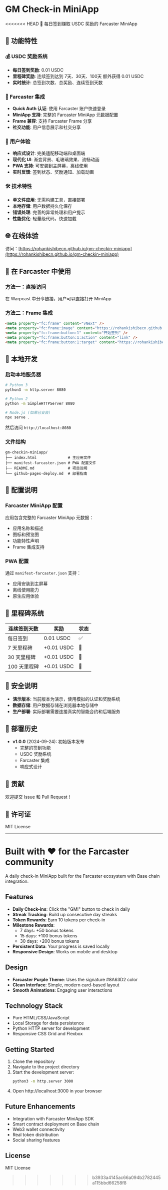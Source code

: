 # GM Check-in MiniApp

<<<<<<< HEAD
🌅 每日签到赚取 USDC 奖励的 Farcaster MiniApp

## 🚀 功能特性

### 💰 USDC 奖励系统
- **每日签到奖励**: 0.01 USDC
- **里程碑奖励**: 连续签到达到 7天、30天、100天 额外获得 0.01 USDC
- **实时统计**: 总签到次数、总奖励、连续签到天数

### 🔗 Farcaster 集成
- **Quick Auth 认证**: 使用 Farcaster 账户快速登录
- **MiniApp 支持**: 完整的 Farcaster MiniApp 元数据配置
- **Frame 兼容**: 支持 Farcaster Frame 分享
- **社交功能**: 用户信息展示和社交分享

### 📱 用户体验
- **响应式设计**: 完美适配移动端和桌面端
- **现代化 UI**: 渐变背景、毛玻璃效果、流畅动画
- **PWA 支持**: 可安装到主屏幕，离线使用
- **实时反馈**: 签到状态、奖励通知、加载动画

### 🛠 技术特性
- **单文件应用**: 无需构建工具，直接部署
- **本地存储**: 用户数据持久化保存
- **错误处理**: 完善的异常处理和用户提示
- **性能优化**: 轻量级代码，快速加载

## 🌐 在线体验

访问：[https://rohankishibecn.github.io/gm-checkin-miniapp](https://rohankishibecn.github.io/gm-checkin-miniapp)

## 📱 在 Farcaster 中使用

### 方法一：直接访问
在 Warpcast 中分享链接，用户可以直接打开 MiniApp

### 方法二：Frame 集成
```html
<meta property="fc:frame" content="vNext" />
<meta property="fc:frame:image" content="https://rohankishibecn.github.io/gm-checkin-miniapp/preview.png" />
<meta property="fc:frame:button:1" content="开始签到" />
<meta property="fc:frame:button:1:action" content="link" />
<meta property="fc:frame:button:1:target" content="https://rohankishibecn.github.io/gm-checkin-miniapp" />
```

## 🧪 本地开发

### 启动本地服务器
```bash
# Python 3
python3 -m http.server 8080

# Python 2  
python -m SimpleHTTPServer 8080

# Node.js (如果已安装)
npx serve .
```

然后访问 `http://localhost:8080`

### 文件结构
```
gm-checkin-miniapp/
├── index.html              # 主应用文件
├── manifest-farcaster.json # PWA 配置文件
├── README.md               # 项目说明
└── github-pages-deploy.md  # 部署指南
```

## 🔧 配置说明

### Farcaster MiniApp 配置
应用包含完整的 Farcaster MiniApp 元数据：
- 应用名称和描述
- 图标和预览图
- 功能特性声明
- Frame 集成支持

### PWA 配置
通过 `manifest-farcaster.json` 支持：
- 应用安装到主屏幕
- 离线使用能力
- 原生应用体验

## 🎯 里程碑系统

| 连续签到天数 | 奖励 | 状态 |
|-------------|------|------|
| 每日签到 | 0.01 USDC | ✅ |
| 7 天里程碑 | +0.01 USDC | 🎯 |
| 30 天里程碑 | +0.01 USDC | 🎯 |
| 100 天里程碑 | +0.01 USDC | 🎯 |

## 🔐 安全说明

- **演示版本**: 当前版本为演示，使用模拟的认证和奖励系统
- **数据存储**: 用户数据存储在浏览器本地存储中
- **生产部署**: 实际部署需要连接真实的智能合约和后端服务

## 🚀 部署历史

- **v1.0.0** (2024-09-24): 初始版本发布
  - 完整的签到功能
  - USDC 奖励系统
  - Farcaster 集成
  - 响应式设计

## 🤝 贡献

欢迎提交 Issue 和 Pull Request！

## 📄 许可证

MIT License

---

**Built with ❤️ for the Farcaster community**
=======
A daily check-in MiniApp built for the Farcaster ecosystem with Base chain integration.

## Features

- **Daily Check-ins**: Click the "GM!" button to check in daily
- **Streak Tracking**: Build up consecutive day streaks
- **Token Rewards**: Earn 10 tokens per check-in
- **Milestone Rewards**:
  - 7 days: +50 bonus tokens
  - 15 days: +100 bonus tokens  
  - 30 days: +200 bonus tokens
- **Persistent Data**: Your progress is saved locally
- **Responsive Design**: Works on mobile and desktop

## Design

- **Farcaster Purple Theme**: Uses the signature #8A63D2 color
- **Clean Interface**: Simple, modern card-based layout
- **Smooth Animations**: Engaging user interactions

## Technology Stack

- Pure HTML/CSS/JavaScript
- Local Storage for data persistence
- Python HTTP server for development
- Responsive CSS Grid and Flexbox

## Getting Started

1. Clone the repository
2. Navigate to the project directory
3. Start the development server:
   ```bash
   python3 -m http.server 3000
   ```
4. Open http://localhost:3000 in your browser

## Future Enhancements

- Integration with Farcaster MiniApp SDK
- Smart contract deployment on Base chain
- Web3 wallet connectivity
- Real token distribution
- Social sharing features

## License

MIT License
>>>>>>> b3933a4145ac66a094b2782445a115bbd66258f8
